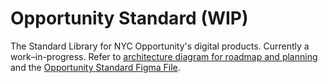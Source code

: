 # Opportunity Standard (WIP)

The Standard Library for NYC Opportunity's digital products. Currently a work–in-progress. Refer to [architecture diagram for roadmap and planning](https://www.figma.com/file/jpvfMN4UETOvjQG9EJoH4n/Patterns-Architecture?node-id=0%3A1) and the [Opportunity Standard Figma File](https://www.figma.com/file/CH7ZOCW55SgsDnsTj3UrTi/Opportunity-Standard?node-id=3312%3A7).
